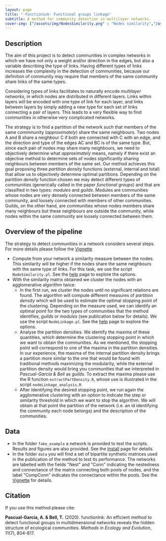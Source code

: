 ```yaml
---
layout: page
title: "-functionink- Functional groups linkage"
subtitle: A method for community detection in multilayer networks.
cover-img: ["/assets/img/NodesSimilarity.png" : "Nodes similarity","/assets/img/BlockModelling_Vs_Amaral.png" : "Comparison of methods","/assets/img/Guilds.png" : "Guilds","/assets/img/Guild_Vs_Module.png" : "Guild Vs. Module","/assets/img/PartitionDensity.png" : "Partition density","/assets/img/Entangled_Bank.png" : "The bank disentangled"]
---
```


## Description

The aim of this project is to detect communities in complex networks in
which we have not only a weight and/or direction in the edges, but also
a variable describing the type of links. Having different types of links
increases the complexity in the detection of communities, because our definition of
community may require that members of the same community share links of the same types.

Considering types of links facilitates to naturally encode _multilayer networks_, in which nodes are distributed
in different layers. Links within layers will be encoded with one type of link for each layer, and
links between layers by simply adding a new type for each set of links connecting a pair of layers. This leads
to a very flexible way to find communities in otherwise very complicated networks.

The strategy is to find a partition of the network such that members
of the same commmunity (_approximately_) share the same neighbours. Two nodes A and B
share a neighbour C if both are connected with C with an edge, and the
direction and type of the edges AC and BC is of the same type. But, since each pair of nodes may share many
neighbours, we need to objectively determine what _approximately_ means, namely if there exist
an objective method to determine sets of nodes significantly sharing neighbours between members of the same set.
Our method achieves this goal proposing three _partition density_ functions (external, internal and total) that allow
us to objectively determine optimal partitions. Depending on the _partition density_ function chosen we may detect
different types of communities (generically called in the paper _functional groups_) and that are classified in two types: _modules_
and _guilds_. Modules are communities whose nodes are very densely connected between members of the same community, and loosely connected with members of other communities. Guilds, on the other hand, are communities whose nodes members share many neighbours but these neighbours are outside the community, while nodes within the same community are loosely connected between them. 


## Overview of the pipeline

The strategy to detect communities in a network considers several steps. For more details please follow the [Vignette](./_pages/Vignette)

* Compute from your network a similarity measure between the nodes. This similarity will be  higher if the nodes share the same neighbours with the same type of links. For this task, we use the script  `NodeSimilarity.pl`.  See the [help](_pages/help) page to explore the options.
* With the similarity matrix obtained we cluster the nodes with an agglomerative algorithm twice:
    * In the first run, we cluster the nodes until no significant relations are found. The algorithm will compute different measures of _partition density_ which will be used to estimate the optimal stopping point of the clustering. Depending on the measure used, we can identify an optimal point for the two types of communities that the method identifies, _guilds_ or  _modules_ (see publication below for details). We use the script `NodeLinkage.pl`. See the [help](_pages/help) page to explore the options.
    * Analyse the partition densities. We identify the maxima of these quantities, which determine the clustering stopping point in which we want to obtain the communities. As we mentioned, the stopping point will correspond to one of the maxima in the partition densities. In our experience, the maxima of the internal partition density brings a partition more similar to the one that would be found with traditional methods maximizing the modularity, while the external partition density would bring you communities that we interpreted in _Pascual-García & Bell_ as _guilds_.  To extract the maxima please use the R function  `extractPartDensity.R`, whose use is illustrated in the script `nodeLinkage_analysis.R`
    * After identifying the desired stopping point, we run again the agglomerative clustering with an option to indicate the step or similarity threshold in which we want to stop the algorithm. We will obtain at that point the partition of the network (i.e. an id identifying the community each node belongs) and the description of the communities.


## Data

* In the folder `fake_example` a network is provided to test the scripts. Results and figures are also provided. See the [Install](_pages/Install) page for details.
* In the folder `data` you will find a set of bipartite synthetic matrices used in the publication of the method to test its performance. The networks are labelled with the fields "Nest" and "Conn" indicating the nestedness and connectance of the matrix connecting both pools of nodes, and the label "CompConn" indicates the connectance within the pools. See the [Vignette](_pages/Vignette) for details.



## Citation

If you use this method please cite: 

**Pascual-García, A. & Bell, T.**  (2020). functionInk: An efficient method to detect functional groups in multidimensional networks reveals the hidden structure of ecological communities. _Methods in Ecology and Evolution_, 11(7), 804-817.


